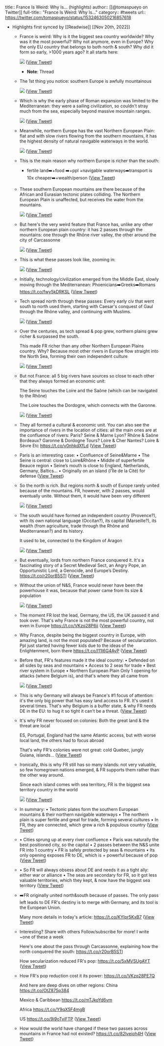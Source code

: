 title:: France Is Weird: Why Is... (highlights)
author:: [[@tomaspueyo on Twitter]]
full-title:: "France Is Weird: Why Is..."
category:: #tweets
url:: https://twitter.com/tomaspueyo/status/1532463050216857618

- Highlights first synced by [[Readwise]] [[Nov 20th, 2022]]
	- France is weird:
	  Why is it the biggest sea country worldwide?
	  Why was it the most powerful?
	  Why not anymore, even in Europe?
	  Why the only EU country that belongs to both north & south?
	  Why did it form so early, >1000 years ago?
	  It all starts here: 
	  
	  ![](https://pbs.twimg.com/media/FURPIs_WUBcYNhM.jpg) ([View Tweet](https://twitter.com/tomaspueyo/status/1532463050216857618))
		- **Note**: Thread
	- The 1st thing you notice: southern Europe is awfully mountainous 
	  
	  ![](https://pbs.twimg.com/media/FURPfWWWUAkT61i.jpg) ([View Tweet](https://twitter.com/tomaspueyo/status/1532463061247877127))
	- Which is why the early phase of Roman expansion was limited to the Mediterranean: they were a sailing civilization, so couldn't stray much from the sea, especially beyond massive mountain ranges. 
	  
	  ![](https://pbs.twimg.com/media/FURQtJpWUAAcTht.jpg) ([View Tweet](https://twitter.com/tomaspueyo/status/1532463069087031316))
	- Meanwhile, northern Europe has the vast Northern European Plain: flat and with slow rivers flowing from the southern mountains, it has the highest density of natural navigable waterways in the world. 
	  
	  ![](https://pbs.twimg.com/media/FURP8dHWUAwl4O9.jpg) ([View Tweet](https://twitter.com/tomaspueyo/status/1532463079073669120))
	- This is the main reason why northern Europe is richer than the south:
	  + fertile land➡️+food ➡️+ppl
	  +navigable waterways➡️transport is 10x cheaper➡️+wealth/person ([View Tweet](https://twitter.com/tomaspueyo/status/1532463082139705351))
	- These southern European mountains are there because of the African and Eurasian tectonic plates colliding. The Northern European Plain is unaffected, but receives the water from the mountains. 
	  
	  ![](https://pbs.twimg.com/media/FURSAcUWUAALtaa.jpg) ([View Tweet](https://twitter.com/tomaspueyo/status/1532463087445499922))
	- But here's the very weird feature that France has, unlike any other northern European plain country: it has 2 passes through the mountains: one through the Rhône river valley, the other around the city of Carcassonne 
	  
	  ![](https://pbs.twimg.com/media/FURR89ZXwBM8Ts-.jpg) ([View Tweet](https://twitter.com/tomaspueyo/status/1532463094772948995))
	- This is what these passes look like, zooming in: 
	  
	  ![](https://pbs.twimg.com/media/FURTuO_XwAk68re.jpg) ([View Tweet](https://twitter.com/tomaspueyo/status/1532463102683496454))
	- Initially, technology/civilization emerged from the Middle East, slowly moving through the Mediterranean:
	  Phoenicians➡️Greeks➡️Romans
	  https://t.co/fwy5kDRKSL ([View Tweet](https://twitter.com/tomaspueyo/status/1532463105338376192))
	- Tech spread north through these passes: Every early civ that went south to north used them, starting with Caesar's conquest of Gaul through the Rhône valley, and continuing with Muslims. 
	  
	  ![](https://pbs.twimg.com/media/FURTjMTXwAskTM6.jpg) ([View Tweet](https://twitter.com/tomaspueyo/status/1532463110409314318))
	- Over the centuries, as tech spread & pop grew, northern plains grew richer & surpassed the south.
	  
	  This made FR richer than any other Northern European Plains country. Why? Because most other rivers in Europe flow straight into the North Sea, forming their own independent culture 
	  
	  ![](https://pbs.twimg.com/media/FURXqOhX0AAncSA.jpg) ([View Tweet](https://twitter.com/tomaspueyo/status/1532463116604301313))
	- But not France: all 5 big rivers have sources so close to each other that they always formed an economic unit:
	  
	  The Seine touches the Loire and the Saône (which can be navigated to the Rhône)
	  
	  The Loire touches the Dordogne, which connects with the Garonne. 
	  
	  ![](https://pbs.twimg.com/media/FURX9gsX0AI6TSR.jpg) ([View Tweet](https://twitter.com/tomaspueyo/status/1532463124598734849))
	- They all formed a cultural & economic unit.
	  You can also see the importance of rivers in the location of cities: all the main ones are at the confluence of rivers:
	  Paris? Seine & Marne
	  Lyon? Rhône & Saône
	  Bordeaux? Garonne & Dordogne
	  Tours? Loire & Cher
	  Nantes? Loire & Sèvre
	  Etc https://t.co/y0nhkdXfLd ([View Tweet](https://twitter.com/tomaspueyo/status/1532463135575224321))
	- Paris is an interesting case:
	  • Confluence of Seine&Marne
	  • The Seine is central: close to Loire&Rhône
	  • Middle of superfertile Beauce region
	  • Seine’s mouth is close to England, Netherlands, Germany, Baltics…
	  • Originally on an island (l’Île de la Cité) for defense ([View Tweet](https://twitter.com/tomaspueyo/status/1532463138469208069))
	- So the north is rich. But regions north & south of Europe rarely united because of the mountains. FR, however, with 2 passes, would eventually unite. Without them, it would have been very different 
	  
	  ![](https://pbs.twimg.com/media/FURXUbWXwA8dDMc.png) ([View Tweet](https://twitter.com/tomaspueyo/status/1532463143871471619))
	- The south would have formed an independent country (Provence?), with its own national language (Occitan?), its capital (Marseille?), its wealth (from agriculture, trade through the Rhône and Mediterranean?) and its history. 
	  
	  It used to be, connected to the Kingdom of Aragon 
	  
	  ![](https://pbs.twimg.com/media/FURVkPOXoAEiwze.jpg) ([View Tweet](https://twitter.com/tomaspueyo/status/1532463150406189057))
	- But eventually, lords from northern France conquered it.
	  It's a fascinating story of a Secret Medieval Sect, an Angry Pope, an Opportunistic Lord, a Genocide, and Europe’s Destiny.
	  https://t.co/r20orB5STl ([View Tweet](https://twitter.com/tomaspueyo/status/1532463153073774602))
	- Without the union of N&S, France would never have been the powerhouse it was, because that power came from its size & population 
	  
	  ![](https://pbs.twimg.com/media/FURWXl_XwAIU_3q.jpg) ([View Tweet](https://twitter.com/tomaspueyo/status/1532463158140588032))
	- The moment FR lost the lead, Germany, the US, the UK passed it and took over. That's why France is not the most powerful country, not even in Europe
	  https://t.co/VKzq28P6ii ([View Tweet](https://twitter.com/tomaspueyo/status/1532463160791269377))
	- Why France, despite being the biggest country in Europe, with amazing land, is not the most populated? Because of secularization. Ppl just started having fewer kids due to the ideas of the Enlightenment, born there
	  https://t.co/I11I6G4AyP ([View Tweet](https://twitter.com/tomaspueyo/status/1532463163333128192))
	- Before that, FR's features made it the ideal country:
	  • Defended on all sides by seas and mountains 
	  • Access to 2 seas for trade
	  • Best river system in Europe
	  • Northern European Plain
	  Only 1 opening for attacks (where Belgium is), and that's where they all came from 
	  
	  ![](https://pbs.twimg.com/media/FURb7t6X0AA2CKl.jpg) ([View Tweet](https://twitter.com/tomaspueyo/status/1532463169809047562))
	- This is why Germany will always be France's #1 focus of attention: it's the only big power that has easy land access to FR. It's used it several times. That's why Belgium is a buffer state, & why FR needs DE in the EU: to hug it so tight it can't be a threat. ([View Tweet](https://twitter.com/tomaspueyo/status/1532463172598259731))
	- It's why FR never focused on colonies:
	  Both the great land & the threat are local
	  
	  ES, Portugal, England had the same Atlantic access, but with worse local land, the others had to focus abroad
	  
	  That's why FR's colonies were not great: cold Quebec, jungly Guiana, islands... ([View Tweet](https://twitter.com/tomaspueyo/status/1532463174779297795))
	- Ironically, this is why FR still has so many islands: not very valuable, so few homegrown nations emerged, & FR supports them rather than the other way around.
	  
	  Since each island comes with sea territory, FR is the biggest sea territory country in the world 
	  
	  ![](https://pbs.twimg.com/media/FURhFXJXwBE6KIb.jpg) ([View Tweet](https://twitter.com/tomaspueyo/status/1532463179762130950))
	- In summary:
	  • Tectonic plates form the southern European mountains & their northern navigable waterways
	  • The northern plain is super fertile and great for trade, forming several cultures
	  • In FR, they are connected, which grew a rich & populous country ([View Tweet](https://twitter.com/tomaspueyo/status/1532463182387765248))
	- • Cities sprung up at every river confluence
	  • Paris was naturally the best positioned city, so the capital
	  • 2 passes between the N&S unite FR into 1 country
	  • FR is safely protected by seas & mountains
	  • Its only opening exposes FR to DE, which is + powerful because of pop ([View Tweet](https://twitter.com/tomaspueyo/status/1532463409777762305))
	- • So FR will always obsess about DE and needs it as a tight ally: either war or alliance
	  • The seas are secondary for FR, so it got less valuable territories, which they kept, & now have the biggest sea territory ([View Tweet](https://twitter.com/tomaspueyo/status/1532463411430318084))
	- ➡️FR originally united north&south because of passes.
	  The only pass left leads to DE
	  FR's destiny is to merge with Germany, and its tool is the European Union. 
	  
	  Many more details in today's article:
	  https://t.co/KYlpr5KxB7 ([View Tweet](https://twitter.com/tomaspueyo/status/1532463414014091264))
	- Interesting? Share with others
	  Follow/subscribe for more! I write ~one of these a week
	  
	  Here's one about the pass through Carcassonne, explaining how the north conquered the south:
	  https://t.co/r20orB5STl
	  
	  How secularization reduced FR's pop:
	  https://t.co/5xMVSUgAYT ([View Tweet](https://twitter.com/tomaspueyo/status/1532463415997915137))
	- How FR's pop reduction cost it its power:
	  https://t.co/VKzq28PE7Q
	  
	  And here are deep dives on other regions:
	  China
	  https://t.co/OtZ875p384
	  
	  Mexico & Caribbean
	  https://t.co/mTJkoYd6vm
	  
	  Africa
	  https://t.co/Y9qX5F4mgB
	  
	  US
	  https://t.co/9i9oTviFTP ([View Tweet](https://twitter.com/tomaspueyo/status/1532463418942582784))
	- How would the world have changed if these two passes across mountains in France had not existed?
	  https://t.co/82lveioh4H ([View Tweet](https://twitter.com/tomaspueyo/status/1532829206937206786))